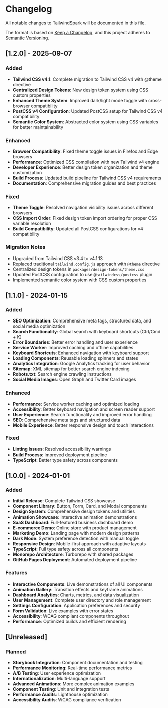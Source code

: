 # Changelog

All notable changes to TailwindSpark will be documented in this file.

The format is based on [Keep a Changelog](https://keepachangelog.com/en/1.0.0/),
and this project adheres to [Semantic Versioning](https://semver.org/spec/v2.0.0.html).

## [1.2.0] - 2025-09-07

### Added

- **Tailwind CSS v4.1**: Complete migration to Tailwind CSS v4 with @theme directive
- **Centralized Design Tokens**: New design token system using CSS custom properties
- **Enhanced Theme System**: Improved dark/light mode toggle with cross-browser compatibility
- **PostCSS v4 Configuration**: Updated PostCSS setup for Tailwind CSS v4 compatibility
- **Semantic Color System**: Abstracted color system using CSS variables for better maintainability

### Enhanced

- **Browser Compatibility**: Fixed theme toggle issues in Firefox and Edge browsers
- **Performance**: Optimized CSS compilation with new Tailwind v4 engine
- **Developer Experience**: Better design token organization and theme customization
- **Build Process**: Updated build pipeline for Tailwind CSS v4 requirements
- **Documentation**: Comprehensive migration guides and best practices

### Fixed

- **Theme Toggle**: Resolved navigation visibility issues across different browsers
- **CSS Import Order**: Fixed design token import ordering for proper CSS variable resolution
- **Build Compatibility**: Updated all PostCSS configurations for v4 compatibility

### Migration Notes

- Upgraded from Tailwind CSS v3.4 to v4.1.13
- Replaced traditional `tailwind.config.js` approach with `@theme` directive
- Centralized design tokens in `packages/design-tokens/theme.css`
- Updated PostCSS configuration to use `@tailwindcss/postcss` plugin
- Implemented semantic color system with CSS custom properties

## [1.1.0] - 2024-01-15

### Added

- **SEO Optimization**: Comprehensive meta tags, structured data, and social media optimization
- **Search Functionality**: Global search with keyboard shortcuts (Ctrl/Cmd + K)
- **Error Boundaries**: Better error handling and user experience
- **Service Worker**: Improved caching and offline capabilities
- **Keyboard Shortcuts**: Enhanced navigation with keyboard support
- **Loading Components**: Reusable loading spinners and states
- **Analytics Integration**: Google Analytics tracking for user behavior
- **Sitemap**: XML sitemap for better search engine indexing
- **Robots.txt**: Search engine crawling instructions
- **Social Media Images**: Open Graph and Twitter Card images

### Enhanced

- **Performance**: Service worker caching and optimized loading
- **Accessibility**: Better keyboard navigation and screen reader support
- **User Experience**: Search functionality and improved error handling
- **SEO**: Comprehensive meta tags and structured data
- **Mobile Experience**: Better responsive design and touch interactions

### Fixed

- **Linting Issues**: Resolved accessibility warnings
- **Build Process**: Improved deployment pipeline
- **TypeScript**: Better type safety across components

## [1.0.0] - 2024-01-01

### Added

- **Initial Release**: Complete Tailwind CSS showcase
- **Component Library**: Button, Form, Card, and Modal components
- **Design System**: Comprehensive design tokens and utilities
- **Animation Showcase**: Interactive animation demonstrations
- **SaaS Dashboard**: Full-featured business dashboard demo
- **E-commerce Demo**: Online store with product management
- **Marketing Demo**: Landing page with modern design patterns
- **Dark Mode**: System preference detection with manual toggle
- **Responsive Design**: Mobile-first approach with adaptive layouts
- **TypeScript**: Full type safety across all components
- **Monorepo Architecture**: Turborepo with shared packages
- **GitHub Pages Deployment**: Automated deployment pipeline

### Features

- **Interactive Components**: Live demonstrations of all UI components
- **Animation Gallery**: Transition effects and keyframe animations
- **Dashboard Analytics**: Charts, metrics, and data visualization
- **User Management**: Complete user directory and role management
- **Settings Configuration**: Application preferences and security
- **Form Validation**: Live examples with error states
- **Accessibility**: WCAG compliant components throughout
- **Performance**: Optimized builds and efficient rendering

## [Unreleased]

### Planned

- **Storybook Integration**: Component documentation and testing
- **Performance Monitoring**: Real-time performance metrics
- **A/B Testing**: User experience optimization
- **Internationalization**: Multi-language support
- **Advanced Animations**: More complex animation examples
- **Component Testing**: Unit and integration tests
- **Performance Audits**: Lighthouse optimization
- **Accessibility Audits**: WCAG compliance verification
